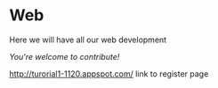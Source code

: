 # Web

Here we will have all our web development

*You're welcome to contribute!*

http://turorial1-1120.appspot.com/ link to register page
